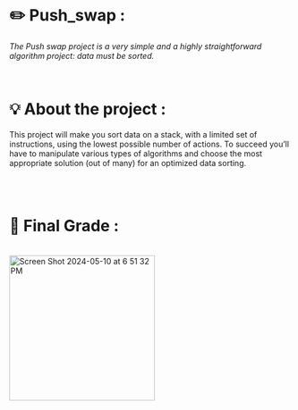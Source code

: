 <h1><strong>✏️ Push_swap : </strong></h1>
<p><i>The Push swap project is a very simple and a highly straightforward algorithm project: data must be sorted. </i><p><br>
<h1>💡 About the project : </h1>
<p>This project will make you sort data on a stack, with a limited set of instructions, using the lowest possible number of actions. To succeed you’ll have to manipulate various types of algorithms and choose the most appropriate solution (out of many) for an optimized data sorting.</p> <br><br>

<h1>💯 Final Grade : </h1> <br>
<img width="260" alt="Screen Shot 2024-05-10 at 6 51 32 PM" src="https://github.com/fateemaazaahraae/push_swap_42/assets/133344215/9c33d3bd-a8a9-4e4b-b3ec-347a44c1f359">
